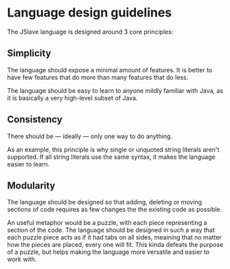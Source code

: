 # Language design guidelines

The JSlave language is designed around 3 core principles:

## Simplicity

The language should expose a minimal amount of features. It is better to have few features that do more than many features that do less.

The language should be easy to learn to anyone mildly familiar with Java, as it is basically a very high-level subset of Java.

## Consistency

There should be &mdash; ideally &mdash; only one way to do anything.

As an example, this principle is why single or unquoted string literals aren't supported. If all string literals use the same syntax, it makes the language easier to learn.

## Modularity

The language should be designed so that adding, deleting or moving sections of code requires as few changes the the existing code as possible.

An useful metaphor would be a puzzle, with each piece representing a section of the code. The language should be designed in such a way that each puzzle piece acts as if it had tabs on all sides, meaining that no matter how the pieces are placed, every one will fit. This kinda defeats the purpose of a puzzle, but helps making the language more versatile and easier to work with.
